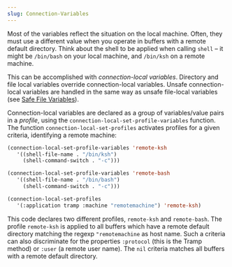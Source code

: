 ```yaml
---
slug: Connection-Variables
---
```


Most of the variables reflect the situation on the local machine. Often, they must use a different value when you operate in buffers with a remote default directory. Think about the shell to be applied when calling `shell` – it might be `/bin/bash` on your local machine, and `/bin/ksh` on a remote machine.

This can be accomplished with *connection-local variables*. Directory and file local variables override connection-local variables. Unsafe connection-local variables are handled in the same way as unsafe file-local variables (see [Safe File Variables](/docs/emacs/Safe-File-Variables)).

Connection-local variables are declared as a group of variables/value pairs in a *profile*, using the `connection-local-set-profile-variables` function. The function `connection-local-set-profiles` activates profiles for a given criteria, identifying a remote machine:

```lisp
(connection-local-set-profile-variables 'remote-ksh
   '((shell-file-name . "/bin/ksh")
     (shell-command-switch . "-c")))

(connection-local-set-profile-variables 'remote-bash
   '((shell-file-name . "/bin/bash")
     (shell-command-switch . "-c")))

(connection-local-set-profiles
   '(:application tramp :machine "remotemachine") 'remote-ksh)
```

This code declares two different profiles, `remote-ksh` and `remote-bash`. The profile `remote-ksh` is applied to all buffers which have a remote default directory matching the regexp `"remotemachine` as host name. Such a criteria can also discriminate for the properties `:protocol` (this is the Tramp method) or `:user` (a remote user name). The `nil` criteria matches all buffers with a remote default directory.
